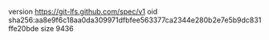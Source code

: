 version https://git-lfs.github.com/spec/v1
oid sha256:aa8e9f6c18aa0da309971dfbfee563377ca2344e280b2e7e5b9dc831ffe20bde
size 9436
